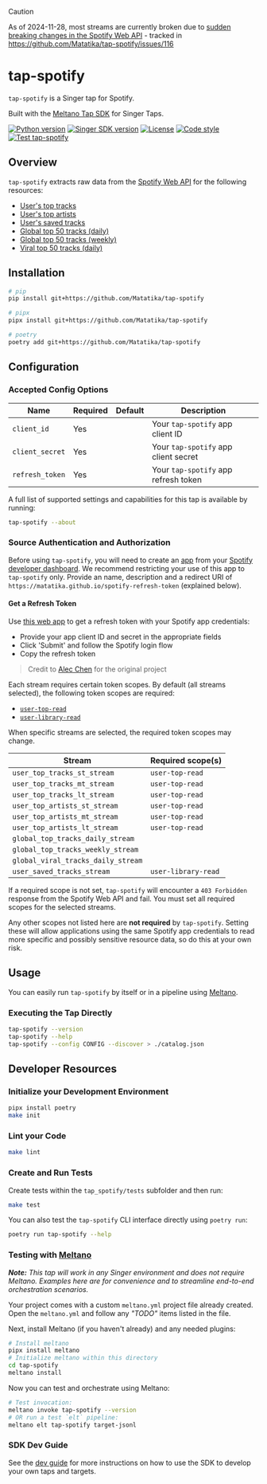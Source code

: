 > [!CAUTION]
> As of 2024-11-28, most streams are currently broken due to [sudden breaking changes in the Spotify Web API](https://developer.spotify.com/blog/2024-11-27-changes-to-the-web-api) - tracked in https://github.com/Matatika/tap-spotify/issues/116

# tap-spotify

`tap-spotify` is a Singer tap for Spotify.

Built with the [Meltano Tap SDK](https://sdk.meltano.com) for Singer Taps.

[![Python version](https://img.shields.io/badge/dynamic/toml?url=https%3A%2F%2Fraw.githubusercontent.com%2FMatatika%2Ftap-spotify%2Fmaster%2Fpyproject.toml&query=tool.poetry.dependencies.python&label=python)](https://docs.python.org/3/)
[![Singer SDK version](https://img.shields.io/badge/dynamic/toml?url=https%3A%2F%2Fraw.githubusercontent.com%2FMatatika%2Ftap-spotify%2Fmaster%2Fpyproject.toml&query=tool.poetry.dependencies%5B%22singer-sdk%22%5D&label=singer-sdk)](https://sdk.meltano.com/en/latest/)
[![License](https://img.shields.io/github/license/Matatika/tap-spotify)](https://github.com/Matatika/tap-spotify/blob/main/LICENSE)
[![Code style](https://img.shields.io/endpoint?url=https%3A%2F%2Fraw.githubusercontent.com%2Fastral-sh%2Fruff%2Fmain%2Fassets%2Fbadge%2Fformat.json)](https://docs.astral.sh/ruff/)
[![Test tap-spotify](https://github.com/Matatika/tap-spotify/actions/workflows/test.yml/badge.svg)](https://github.com/Matatika/tap-spotify/actions/workflows/test.yml)

## Overview

`tap-spotify` extracts raw data from the [Spotify Web API](https://developer.spotify.com/documentation/web-api) for the following resources:
- [User's top tracks](https://developer.spotify.com/documentation/web-api/reference/get-users-top-artists-and-tracks)
- [User's top artists](https://developer.spotify.com/documentation/web-api/reference/get-users-top-artists-and-tracks)
- [User's saved tracks](https://developer.spotify.com/documentation/web-api/reference/get-users-saved-tracks)
- [Global top 50 tracks (daily)](https://open.spotify.com/playlist/37i9dQZEVXbMDoHDwVN2tF)
- [Global top 50 tracks (weekly)](https://open.spotify.com/playlist/37i9dQZEVXbNG2KDcFcKOF)
- [Viral top 50 tracks (daily)](https://open.spotify.com/playlist/37i9dQZEVXbLiRSasKsNU9)

## Installation

```bash
# pip
pip install git+https://github.com/Matatika/tap-spotify

# pipx
pipx install git+https://github.com/Matatika/tap-spotify

# poetry
poetry add git+https://github.com/Matatika/tap-spotify
```

## Configuration

### Accepted Config Options

Name | Required | Default | Description
--- | --- | --- | ---
`client_id` | Yes |  | Your `tap-spotify` app client ID
`client_secret` | Yes | | Your `tap-spotify` app client secret
`refresh_token` | Yes | | Your `tap-spotify` app refresh token

A full list of supported settings and capabilities for this
tap is available by running:

```bash
tap-spotify --about
```

### Source Authentication and Authorization

Before using `tap-spotify`, you will need to create an [app](https://developer.spotify.com/documentation/web-api/concepts/apps) from your [Spotify developer dashboard](https://developer.spotify.com/dashboard). We recommend restricting your use of this app to `tap-spotify` only. Provide an name, description and a redirect URI of `https://matatika.github.io/spotify-refresh-token` (explained below).

#### Get a Refresh Token
Use [this web app](https://matatika.github.io/spotify-refresh-token/?scope=user-top-read&scope=user-library-read) to get a refresh token with your Spotify app credentials:

- Provide your app client ID and secret in the appropriate fields
- Click 'Submit' and follow the Spotify login flow
- Copy the refresh token

> Credit to [Alec Chen](https://alecchen.dev/) for the original project

Each stream requires certain token scopes. By default (all streams selected), the following token scopes are required:
- [`user-top-read`](https://developer.spotify.com/documentation/web-api/concepts/scopes#user-top-read)
- [`user-library-read`](https://developer.spotify.com/documentation/web-api/concepts/scopes#user-library-read)

When specific streams are selected, the required token scopes may change.

Stream | Required scope(s)
--- | ---
`user_top_tracks_st_stream` | `user-top-read`
`user_top_tracks_mt_stream` | `user-top-read`
`user_top_tracks_lt_stream` | `user-top-read`
`user_top_artists_st_stream` | `user-top-read`
`user_top_artists_mt_stream` | `user-top-read`
`user_top_artists_lt_stream` | `user-top-read`
`global_top_tracks_daily_stream` |
`global_top_tracks_weekly_stream` |
`global_viral_tracks_daily_stream` |
`user_saved_tracks_stream` | `user-library-read`

If a required scope is not set, `tap-spotify` will encounter a `403 Forbidden` response from the Spotify Web API and fail. You must set all required scopes for the selected streams.

Any other scopes not listed here are **not required** by `tap-spotify`. Setting these will allow applications using the same Spotify app credentials to read more specific and possibly sensitive resource data, so do this at your own risk.

## Usage

You can easily run `tap-spotify` by itself or in a pipeline using [Meltano](https://meltano.com/).

### Executing the Tap Directly

```bash
tap-spotify --version
tap-spotify --help
tap-spotify --config CONFIG --discover > ./catalog.json
```

## Developer Resources

### Initialize your Development Environment

```bash
pipx install poetry
make init
```

### Lint your Code

```bash
make lint
```

### Create and Run Tests

Create tests within the `tap_spotify/tests` subfolder and
  then run:

```bash
make test
```

You can also test the `tap-spotify` CLI interface directly using `poetry run`:

```bash
poetry run tap-spotify --help
```

### Testing with [Meltano](https://www.meltano.com)

_**Note:** This tap will work in any Singer environment and does not require Meltano.
Examples here are for convenience and to streamline end-to-end orchestration scenarios._

Your project comes with a custom `meltano.yml` project file already created. Open the `meltano.yml` and follow any _"TODO"_ items listed in
the file.

Next, install Meltano (if you haven't already) and any needed plugins:

```bash
# Install meltano
pipx install meltano
# Initialize meltano within this directory
cd tap-spotify
meltano install
```

Now you can test and orchestrate using Meltano:

```bash
# Test invocation:
meltano invoke tap-spotify --version
# OR run a test `elt` pipeline:
meltano elt tap-spotify target-jsonl
```

### SDK Dev Guide

See the [dev guide](https://sdk.meltano.com/en/latest/dev_guide.html) for more instructions on how to use the SDK to
develop your own taps and targets.
